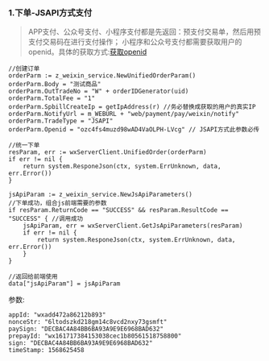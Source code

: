 ### 1.下单-JSAPI方式支付

> APP支付、公众号支付、小程序支付都是先返回：预支付交易单，然后用预支付交易码在进行支付操作； 小程序和公众号支付都需要获取用户的openid。具体的获取方式:[获取openid](https://pay.weixin.qq.com/wiki/doc/api/jsapi.php?chapter=4_4)
> 

	//创建订单
	orderParm := z_weixin_service.NewUnifiedOrderParam()
	orderParm.Body = "测试商品"
	orderParm.OutTradeNo = "W" + orderIDGenerator(uid)
	orderParm.TotalFee = "1"
	orderParm.SpbillCreateIp = getIpAddress(r) //务必替换成获取的用户的真实IP
	orderParm.NotifyUrl = m_WEBURL + "web/payment/pay/weixin/notify"
	orderParm.TradeType = "JSAPI"
	orderParm.Openid = "ozc4fs4muzd98wAD4VaOLPH-LVcg" // JSAPI方式此参数必传

	//统一下单
	resParam, err := wxServerClient.UnifiedOrder(orderParm)
	if err != nil {
		return system.ResponeJson(ctx, system.ErrUnknown, data, err.Error())
	}

	jsApiParam := z_weixin_service.NewJsApiParameters()
	//下单成功，组合js前端需要的参数
	if resParam.ReturnCode == "SUCCESS" && resParam.ResultCode == "SUCCESS" { //调用成功
		jsApiParam, err = wxServerClient.GetJsApiParameters(resParam)
		if err != nil {
			return system.ResponeJson(ctx, system.ErrUnknown, data, err.Error())
		}
	}
	
	//返回给前端使用
	data["jsApiParam"] = jsApiParam


参数:

	appId: "wxadd472a86212b893"
	nonceStr: "6ltodszkd218gm14c8vcd2nxy73gsmft"
	paySign: "DECBAC4A84BB6BA93A9E9E6968BAD632"
	prepayId: "wx161717384153038cec1b80561518758800"
	sign: "DECBAC4A84BB6BA93A9E9E6968BAD632"
	timeStamp: 1568625458







